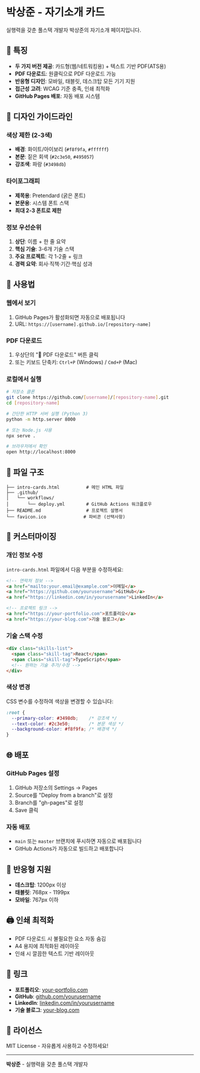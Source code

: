 # 박상준 - 자기소개 카드

실행력을 갖춘 풀스택 개발자 박상준의 자기소개 페이지입니다.

## 🌟 특징

- **두 가지 버전 제공**: 카드형(웹/네트워킹용) + 텍스트 기반 PDF(ATS용)
- **PDF 다운로드**: 원클릭으로 PDF 다운로드 가능
- **반응형 디자인**: 모바일, 태블릿, 데스크탑 모든 기기 지원
- **접근성 고려**: WCAG 기준 충족, 인쇄 최적화
- **GitHub Pages 배포**: 자동 배포 시스템

## 🎨 디자인 가이드라인

### 색상 제한 (2-3색)
- **배경**: 화이트/아이보리 (`#f8f9fa`, `#ffffff`)
- **본문**: 짙은 회색 (`#2c3e50`, `#495057`)
- **강조색**: 파랑 (`#3498db`)

### 타이포그래피
- **제목용**: Pretendard (굵은 폰트)
- **본문용**: 시스템 폰트 스택
- **최대 2-3 폰트로 제한**

### 정보 우선순위
1. **상단**: 이름 + 한 줄 요약
2. **핵심 기술**: 3-6개 기술 스택
3. **주요 프로젝트**: 각 1-2줄 + 링크
4. **경력 요약**: 회사·직책·기간·핵심 성과

## 🚀 사용법

### 웹에서 보기
1. GitHub Pages가 활성화되면 자동으로 배포됩니다
2. URL: `https://[username].github.io/[repository-name]`

### PDF 다운로드
1. 우상단의 "📄 PDF 다운로드" 버튼 클릭
2. 또는 키보드 단축키: `Ctrl+P` (Windows) / `Cmd+P` (Mac)

### 로컬에서 실행
```bash
# 저장소 클론
git clone https://github.com/[username]/[repository-name].git
cd [repository-name]

# 간단한 HTTP 서버 실행 (Python 3)
python -m http.server 8000

# 또는 Node.js 사용
npx serve .

# 브라우저에서 확인
open http://localhost:8000
```

## 📁 파일 구조

```
├── intro-cards.html          # 메인 HTML 파일
├── .github/
│   └── workflows/
│       └── deploy.yml        # GitHub Actions 워크플로우
├── README.md                 # 프로젝트 설명서
└── favicon.ico              # 파비콘 (선택사항)
```

## 🔧 커스터마이징

### 개인 정보 수정
`intro-cards.html` 파일에서 다음 부분을 수정하세요:

```html
<!-- 연락처 정보 -->
<a href="mailto:your.email@example.com">이메일</a>
<a href="https://github.com/yourusername">GitHub</a>
<a href="https://linkedin.com/in/yourusername">LinkedIn</a>

<!-- 프로젝트 링크 -->
<a href="https://your-portfolio.com">포트폴리오</a>
<a href="https://your-blog.com">기술 블로그</a>
```

### 기술 스택 수정
```html
<div class="skills-list">
  <span class="skill-tag">React</span>
  <span class="skill-tag">TypeScript</span>
  <!-- 원하는 기술 추가/수정 -->
</div>
```

### 색상 변경
CSS 변수를 수정하여 색상을 변경할 수 있습니다:

```css
:root {
  --primary-color: #3498db;    /* 강조색 */
  --text-color: #2c3e50;       /* 본문 색상 */
  --background-color: #f8f9fa; /* 배경색 */
}
```

## 🌐 배포

### GitHub Pages 설정
1. GitHub 저장소의 Settings → Pages
2. Source를 "Deploy from a branch"로 설정
3. Branch를 "gh-pages"로 설정
4. Save 클릭

### 자동 배포
- `main` 또는 `master` 브랜치에 푸시하면 자동으로 배포됩니다
- GitHub Actions가 자동으로 빌드하고 배포합니다

## 📱 반응형 지원

- **데스크탑**: 1200px 이상
- **태블릿**: 768px - 1199px
- **모바일**: 767px 이하

## 🖨️ 인쇄 최적화

- PDF 다운로드 시 불필요한 요소 자동 숨김
- A4 용지에 최적화된 레이아웃
- 인쇄 시 깔끔한 텍스트 기반 레이아웃

## 🔗 링크

- **포트폴리오**: [your-portfolio.com](https://your-portfolio.com)
- **GitHub**: [github.com/yourusername](https://github.com/yourusername)
- **LinkedIn**: [linkedin.com/in/yourusername](https://linkedin.com/in/yourusername)
- **기술 블로그**: [your-blog.com](https://your-blog.com)

## 📄 라이선스

MIT License - 자유롭게 사용하고 수정하세요!

---

**박상준** - 실행력을 갖춘 풀스택 개발자